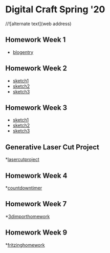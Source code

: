 # Digital Craft Spring '20

//![alternate text](web address)

## Homework Week 1
* [blogentry](https://portfolio.newschool.edu/jamescastro/2020/01/27/week1-hw-openprocessingreflection/)

## Homework Week 2
* [sketch1](https://jameswcastro.github.io/PUFY1225-Digital_Craft/Template/index.html) 
* [sketch2](https://jameswcastro.github.io/PUFY1225-Digital_Craft/RandomLines/index.html.html)
* [sketch3](https://jameswcastro.github.io/PUFY1225-Digital_Craft/BoomerangLine/index.html.html)

## Homework Week 3
* [sketch1](https://jameswcastro.github.io/PUFY1225-Digital_Craft/HorizontalScanner/index.html.html) 
* [sketch2](https://jameswcastro.github.io/PUFY1225-Digital_Craft/TilePattern/index.html.html)
* [sketch3](https://jameswcastro.github.io/PUFY1225-Digital_Craft/2DMapGenerator/index.html.html)

## Generative Laser Cut Project
*[lasercutproject](https://jameswcastro.github.io/PUFY1225-Digital_Craft/3DTerrainGenerator/index.html)

## Homework Week 4
*[countdowntimer](https://jameswcastro.github.io/PUFY1225-Digital_Craft/CountdownProgram/index.html)

## Homework Week 7
*[3dimporthomework](https://jameswcastro.github.io/PUFY1225-Digital_Craft/ImportMushroom/index.html)

## Homework Week 9
*[fritzinghomework]()
